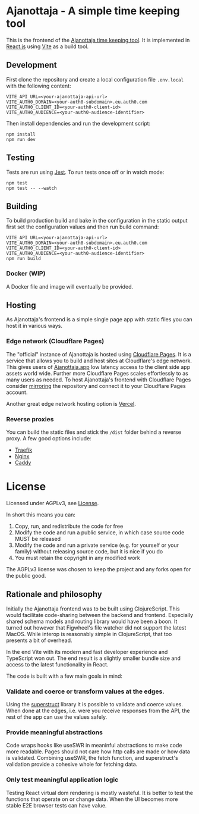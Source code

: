 # Ajanottaja - A simple time keeping tool

This is the frontend of the [Ajanottaja time keeping tool](https://ajanottaja.app).
It is implemented in [React.js](https://reactjs.org/) using [Vite](https://vitejs.dev/) as a build tool.

## Development

First clone the repository and create a local configuration file `.env.local` with the following content:

```
VITE_API_URL=<your-ajanottaja-api-url>
VITE_AUTH0_DOMAIN=<your-auth0-subdomain>.eu.auth0.com
VITE_AUTH0_CLIENT_ID=<your-auth0-client-id>
VITE_AUTH0_AUDIENCE=<your-auth0-audience-identifier>
```

Then install dependencies and run the development script: 

```
npm install
npm run dev
```

## Testing

Tests are run using [Jest](https://jestjs.io/).
To run tests once off or in watch mode:

```
npm test
npm test -- --watch
```

## Building

To build production build and bake in the configuration in the static output first set the configuration values and then run build command:

```
VITE_API_URL=<your-ajanottaja-api-url>
VITE_AUTH0_DOMAIN=<your-auth0-subdomain>.eu.auth0.com
VITE_AUTH0_CLIENT_ID=<your-auth0-client-id>
VITE_AUTH0_AUDIENCE=<your-auth0-audience-identifier>
npm run build
```

### Docker (WIP)

A Docker file and image will eventually be provided.

## Hosting

As Ajanottaja's frontend is a simple single page app with static files you can host it in various ways.

### Edge network (Cloudflare Pages)

The "official" instance of Ajanottaja is hosted using [Cloudflare Pages](https://pages.cloudflare.com/).
It is a service that allows you to build and host sites at Cloudflare's edge network.
This gives users of [Ajanottaja.app](https://ajanottaja.app) low latency access to the client side app assets world wide.
Further more Cloudflare Pages scales effortlessly to as many users as needed.
To host Ajanottaja's frontend with Cloudflare Pages consider [mirroring](https://docs.github.com/en/github/creating-cloning-and-archiving-repositories/creating-a-repository-on-github/duplicating-a-repository#mirroring-a-repository-in-another-location) the repository and connect it to your Cloudflare Pages account.

Another great edge network hosting option is [Vercel](https://vercel.com/docs).

### Reverse proxies

You can build the static files and stick the `/dist` folder behind a reverse proxy.
A few good options include:
- [Traefik](https://traefik.io/traefik/)
- [Nginx](https://docs.nginx.com/nginx/admin-guide/installing-nginx/installing-nginx-open-source/)
- [Caddy](https://caddyserver.com/)


# License

Licensed under AGPLv3, see [License](/LICENSE).


In short this means you can:

1. Copy, run, and redistribute the code for free
2. Modify the code and run a public service, in which case source code MUST be released
3. Modify the code and run a private service (e.g. for yourself or your family) without releasing source code, but it is nice if you do
4. You must retain the copyright in any modified work

The AGPLv3 license was chosen to keep the project and any forks open for the public good.

## Rationale and philosophy

Initially the Ajanottaja frontend was to be built using ClojureScript.
This would facilitate code-sharing between the backend and frontend.
Especially shared schema models and routing library would have been a boon.
It turned out however that Figwheel's file watcher did not support the latest MacOS.
While interop is reasonably simple in ClojureScript, that too presents a bit of overhead.

In the end Vite with its modern and fast developer experience and TypeScript won out.
The end result is a slightly smaller bundle size and access to the latest functionality in React.

The code is built with a few main goals in mind:

### Validate and coerce or transform values at the edges.
   
Using the [superstruct](https://github.com/ianstormtaylor/superstruct) library it is possible to validate and coerce values.
When done at the edges, i.e. were you receive responses from the API, the rest of the app can use the values safely.

### Provide meaningful abstractions

Code wraps hooks like useSWR in meaninful abstractions to make code more readable.
Pages should not care how http calls are made or how data is validated.
Combining useSWR, the fetch function, and superstruct's validation provide a cohesive whole for fetching data.

### Only test meaningful application logic

Testing React virtual dom rendering is mostly wasteful.
It is better to test the functions that operate on or change data.
When the UI becomes more stable E2E browser tests can have value.